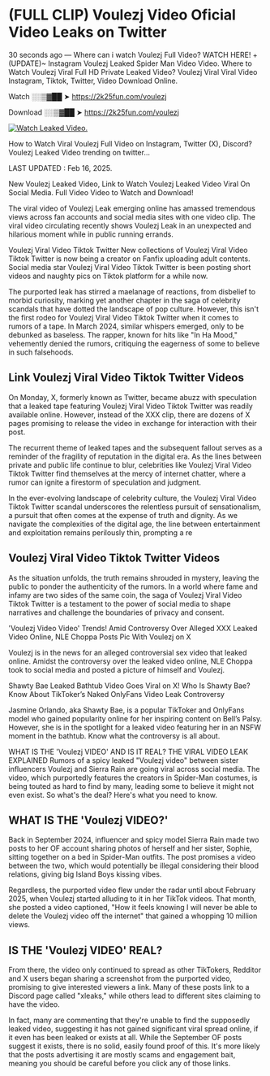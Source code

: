 # (FULL CLIP) Voulezj Video Oficial Video Leaks on Twitter

30 seconds ago — Where can i watch Voulezj Full Video? WATCH HERE! +(UPDATE)~ Instagram Voulezj Leaked Spider Man Video Video. Where to Watch Voulezj Viral Full HD Private Leaked Video? Voulezj Viral Viral Video Instagram, Tiktok, Twitter, Video Download Online.

Watch ░░▒▓██ ➤ https://2k25fun.com/voulezj

Download ░░▒▓██ ➤ https://2k25fun.com/voulezj

[![Watch Leaked Video.](https://miro.medium.com/v2/resize:fit:828/format:webp/1*cilzJN44JGOrTw9NJCrNHA.gif "Watch Leaked Video")](https://2k25fun.com/voulezj)

How to Watch Viral Voulezj Full Video on Instagram, Twitter (X), Discord? Voulezj Leaked Video trending on twitter...

LAST UPDATED : Feb 16, 2025.

New Voulezj Leaked Video, Link to Watch Voulezj Leaked Video Viral On Social Media. Full Video Video to Watch and Download!

The viral video of Voulezj Leak emerging online has amassed tremendous views across fan accounts and social media sites with one video clip. The viral video circulating recently shows Voulezj Leak in an unexpected and hilarious moment while in public running errands.

Voulezj Viral Video Tiktok Twitter New collections of Voulezj Viral Video Tiktok Twitter is now being a creator on Fanfix uploading adult contents. Social media star Voulezj Viral Video Tiktok Twitter is been posting short videos and naughty pics on Tiktok platform for a while now.

The purported leak has stirred a maelanage of reactions, from disbelief to morbid curiosity, marking yet another chapter in the saga of celebrity scandals that have dotted the landscape of pop culture. However, this isn't the first rodeo for Voulezj Viral Video Tiktok Twitter when it comes to rumors of a tape. In March 2024, similar whispers emerged, only to be debunked as baseless. The rapper, known for hits like "In Ha Mood," vehemently denied the rumors, critiquing the eagerness of some to believe in such falsehoods.

## Link Voulezj Viral Video Tiktok Twitter Videos

On Monday, X, formerly known as Twitter, became abuzz with speculation that a leaked tape featuring Voulezj Viral Video Tiktok Twitter was readily available online. However, instead of the XXX clip, there are dozens of X pages promising to release the video in exchange for interaction with their post.

The recurrent theme of leaked tapes and the subsequent fallout serves as a reminder of the fragility of reputation in the digital era. As the lines between private and public life continue to blur, celebrities like Voulezj Viral Video Tiktok Twitter find themselves at the mercy of internet chatter, where a rumor can ignite a firestorm of speculation and judgment.

In the ever-evolving landscape of celebrity culture, the Voulezj Viral Video Tiktok Twitter scandal underscores the relentless pursuit of sensationalism, a pursuit that often comes at the expense of truth and dignity. As we navigate the complexities of the digital age, the line between entertainment and exploitation remains perilously thin, prompting a re

##  Voulezj Viral Video Tiktok Twitter Videos

As the situation unfolds, the truth remains shrouded in mystery, leaving the public to ponder the authenticity of the rumors. In a world where fame and infamy are two sides of the same coin, the saga of Voulezj Viral Video Tiktok Twitter is a testament to the power of social media to shape narratives and challenge the boundaries of privacy and consent.

'Voulezj Video Video' Trends! Amid Controversy Over Alleged XXX Leaked Video Online, NLE Choppa Posts Pic With Voulezj on X

Voulezj is in the news for an alleged controversial sex video that leaked online. Amidst the controversy over the leaked video online, NLE Choppa took to social media and posted a picture of himself and Voulezj.

Shawty Bae Leaked Bathtub Video Goes Viral on X! Who Is Shawty Bae? Know About TikToker’s Naked OnlyFans Video Leak Controversy

Jasmine Orlando, aka Shawty Bae, is a popular TikToker and OnlyFans model who gained popularity online for her inspiring content on Bell’s Palsy. However, she is in the spotlight for a leaked video featuring her in an NSFW moment in the bathtub. Know what the controversy is all about.

WHAT IS THE 'Voulezj VIDEO' AND IS IT REAL? THE VIRAL VIDEO LEAK EXPLAINED Rumors of a spicy leaked "Voulezj video" between sister influencers Voulezj and Sierra Rain are going viral across social media. The video, which purportedly features the creators in Spider-Man costumes, is being touted as hard to find by many, leading some to believe it might not even exist. So what's the deal? Here's what you need to know.

## WHAT IS THE 'Voulezj VIDEO?'

Back in September 2024, influencer and spicy model Sierra Rain made two posts to her OF account sharing photos of herself and her sister, Sophie, sitting together on a bed in Spider-Man outfits. The post promises a video between the two, which would potentially be illegal considering their blood relations, giving big Island Boys kissing vibes.

Regardless, the purported video flew under the radar until about February 2025, when Voulezj started alluding to it in her TikTok videos. That month, she posted a video captioned, "How it feels knowing I will never be able to delete the Voulezj video off the internet" that gained a whopping 10 million views.

## IS THE 'Voulezj VIDEO' REAL?

From there, the video only continued to spread as other TikTokers, Redditor and X users began sharing a screenshot from the purported video, promising to give interested viewers a link. Many of these posts link to a Discord page called "xleaks," while others lead to different sites claiming to have the video.

In fact, many are commenting that they're unable to find the supposedly leaked video, suggesting it has not gained significant viral spread online, if it even has been leaked or exists at all. While the September OF posts suggest it exists, there is no solid, easily found proof of this. It's more likely that the posts advertising it are mostly scams and engagement bait, meaning you should be careful before you click any of those links.